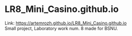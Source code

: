 # LR8_Mini_Casino.github.io
Link: https://artemrozh.github.io/LR8_Mini_Casino.github.io  
Small project, Laboratory work num. 8 made for BSNU.
